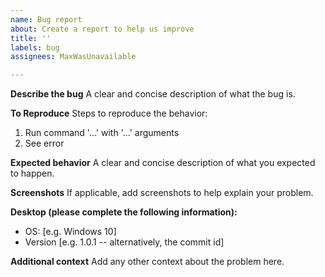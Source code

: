 ```yaml
---
name: Bug report
about: Create a report to help us improve
title: ''
labels: bug
assignees: MaxWasUnavailable

---
```


**Describe the bug**
A clear and concise description of what the bug is.

**To Reproduce**
Steps to reproduce the behavior:
1. Run command '...' with '...' arguments
2. See error

**Expected behavior**
A clear and concise description of what you expected to happen.

**Screenshots**
If applicable, add screenshots to help explain your problem.

**Desktop (please complete the following information):**
 - OS: [e.g. Windows 10]
 - Version [e.g. 1.0.1 -- alternatively, the commit id]

**Additional context**
Add any other context about the problem here.

